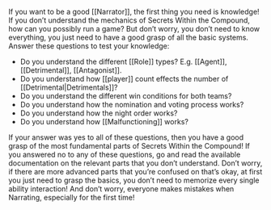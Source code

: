 If you want to be a good [[Narrator]], the first thing you need is knowledge! If you don’t understand the mechanics of Secrets Within the Compound, how can you possibly run a game? But don’t worry, you don’t need to know everything, you just need to have a good grasp of all the basic systems.
Answer these questions to test your knowledge:

- Do you understand the different [[Role]] types? E.g. [[Agent]], [[Detrimental]], [[Antagonist]].
- Do you understand how [[player]] count effects the number of [[Detrimental|Detrimentals]]?
- Do you understand the different win conditions for both teams?
- Do you understand how the nomination and voting process works?
- Do you understand how the night order works?
- Do you understand how [[Malfunctioning]] works?

If your answer was yes to all of these questions, then you have a good grasp of the most fundamental parts of Secrets Within the Compound! If you answered no to any of these questions, go and read the available documentation on the relevant parts that you don’t understand. Don’t worry, if there are more advanced parts that you’re confused on that’s okay, at first you just need to grasp the basics, you don’t need to memorize every single ability interaction! And don’t worry, everyone makes mistakes when Narrating, especially for the first time!